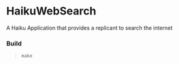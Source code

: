 # HaikuWebSearch
A Haiku Application that provides a replicant to search the internet

### Build
> ``` make ```
